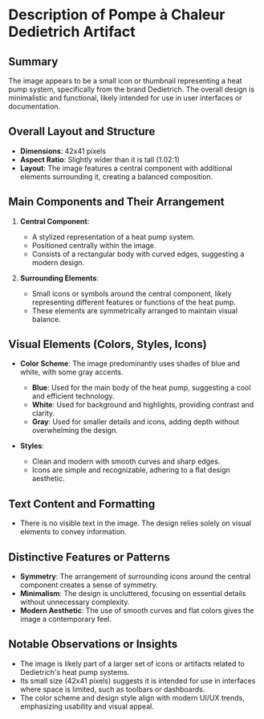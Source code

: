 # Description of Pompe à Chaleur Dedietrich Artifact

## Summary
The image appears to be a small icon or thumbnail representing a heat pump system, specifically from the brand Dedietrich. The overall design is minimalistic and functional, likely intended for use in user interfaces or documentation.

## Overall Layout and Structure
- **Dimensions**: 42x41 pixels
- **Aspect Ratio**: Slightly wider than it is tall (1.02:1)
- **Layout**: The image features a central component with additional elements surrounding it, creating a balanced composition.

## Main Components and Their Arrangement
1. **Central Component**:
   - A stylized representation of a heat pump system.
   - Positioned centrally within the image.
   - Consists of a rectangular body with curved edges, suggesting a modern design.

2. **Surrounding Elements**:
   - Small icons or symbols around the central component, likely representing different features or functions of the heat pump.
   - These elements are symmetrically arranged to maintain visual balance.

## Visual Elements (Colors, Styles, Icons)
- **Color Scheme**: The image predominantly uses shades of blue and white, with some gray accents.
  - **Blue**: Used for the main body of the heat pump, suggesting a cool and efficient technology.
  - **White**: Used for background and highlights, providing contrast and clarity.
  - **Gray**: Used for smaller details and icons, adding depth without overwhelming the design.

- **Styles**:
  - Clean and modern with smooth curves and sharp edges.
  - Icons are simple and recognizable, adhering to a flat design aesthetic.

## Text Content and Formatting
- There is no visible text in the image. The design relies solely on visual elements to convey information.

## Distinctive Features or Patterns
- **Symmetry**: The arrangement of surrounding icons around the central component creates a sense of symmetry.
- **Minimalism**: The design is uncluttered, focusing on essential details without unnecessary complexity.
- **Modern Aesthetic**: The use of smooth curves and flat colors gives the image a contemporary feel.

## Notable Observations or Insights
- The image is likely part of a larger set of icons or artifacts related to Dedietrich's heat pump systems.
- Its small size (42x41 pixels) suggests it is intended for use in interfaces where space is limited, such as toolbars or dashboards.
- The color scheme and design style align with modern UI/UX trends, emphasizing usability and visual appeal.